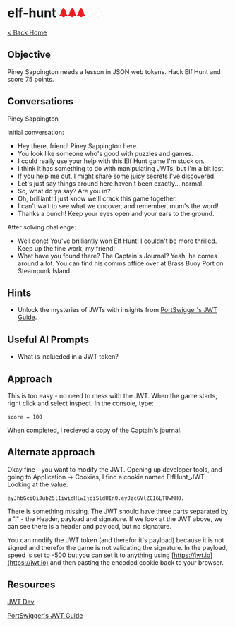 <!-- report-keep -->

# elf-hunt <img src="../img/tree-red.png" alt="drawing" width="20"/><img src="../img/tree-red.png" alt="drawing" width="20"/><img src="../img/tree-red.png" alt="drawing" width="20"/><img src="../img/tree-outline.png" alt="drawing" width="20"/><img src="../img/tree-outline.png" alt="drawing" width="20"/>

<!-- report-ignore -->

[< Back Home](../README.md)

<!-- report-keep -->

## Objective

Piney Sappington needs a lesson in JSON web tokens. Hack Elf Hunt and score 75 points.

<!-- report-ignore -->

## Conversations

Piney Sappington

Initial conversation:

- Hey there, friend! Piney Sappington here.
- You look like someone who's good with puzzles and games.
- I could really use your help with this Elf Hunt game I'm stuck on.
- I think it has something to do with manipulating JWTs, but I'm a bit lost.
- If you help me out, I might share some juicy secrets I've discovered.
- Let's just say things around here haven't been exactly... normal.
- So, what do ya say? Are you in?
- Oh, brilliant! I just know we'll crack this game together.
- I can't wait to see what we uncover, and remember, mum's the word!
- Thanks a bunch! Keep your eyes open and your ears to the ground.

After solving challenge:

- Well done! You've brilliantly won Elf Hunt! I couldn't be more thrilled. Keep up the fine work, my friend!
- What have you found there? The Captain's Journal? Yeah, he comes around a lot. You can find his comms office over at Brass Buoy Port on Steampunk Island.

## Hints

- Unlock the mysteries of JWTs with insights from [PortSwigger's JWT Guide](https://portswigger.net/web-security/jwt).

<!-- report-keep -->

## Useful AI Prompts

- What is inclueded in a JWT token?

## Approach

This is too easy - no need to mess with the JWT.  When the game starts, right click and select inspect. In the console, type:

```console
score = 100
```

When completed, I recieved a copy of the Captain's journal.

## Alternate approach

Okay fine - you want to modify the JWT.  Opening up developer tools, and going to Application -> Cookies, I find a cookie named ElfHunt_JWT.  Looking at the value:

```
eyJhbGciOiJub25lIiwidHlwIjoiSldUIn0.eyJzcGVlZCI6LTUwMH0.
```

There is something missing.  The JWT should have three parts separated by a "." - the Header, payload and signature. If we look at the JWT above, we can see there is a header and payload, but no signature.

You can modify the JWT token (and therefor it's payload) because it is not signed and therefor the game is not validating the signature.  In the payload, speed is set to -500 but you can set it to anything using [https://jwt.io](https://jwt.io) and then pasting the encoded cookie back to your browser.

## Resources

[JWT Dev](https://jwt.io)

[PortSwigger's JWT Guide](https://portswigger.net/web-security/jwt)
